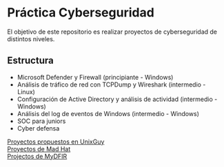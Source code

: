 # Práctica Cyberseguridad
El objetivo de este repositorio es realizar proyectos de cyberseguridad de distintos niveles.
## Estructura
* Microsoft Defender y Firewall (principiante - Windows)
* Análisis de tráfico de red con TCPDump y Wireshark (intermedio - Linux)
* Configuración de Active Directory y análisis de actividad (intermedio - Windows)
* Análisis del log de eventos de Windows (intermedio - Windows)
* SOC para juniors
* Cyber defensa

[Proyectos propuestos en UnixGuy](https://www.youtube.com/watch?v=LFlsDm8w36A&pp=ygUWY3liZXJzZWN1cml0eSBwcm9qZWN0cw%3D%3D)    
[Proyectos de Mad Hat](https://www.youtube.com/watch?v=tGv9jHw--DM&pp=ygUWY3liZXJzZWN1cml0eSBwcm9qZWN0cw%3D%3D)    
[Projectos de MyDFIR](https://www.youtube.com/watch?v=DY-Eup8My-I&pp=ygUWY3liZXJzZWN1cml0eSBwcm9qZWN0cw%3D%3D)
